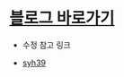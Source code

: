 # [블로그 바로가기](https://hunnycombo.github.io/)

+ 수정 참고 링크
- [syh39](https://syh39.github.io/blog/github_blog_setting/)
